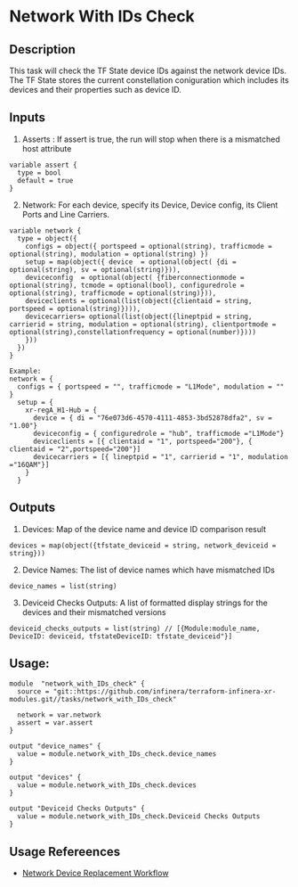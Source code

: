 # Network With IDs Check

## Description

This task will check the TF State device IDs against the network device IDs. The TF State stores the current constellation coniguration which includes its devices and their properties such as device ID.

## Inputs

1. Asserts : If assert is true, the run will stop when there is a mismatched host attribute

```
variable assert {
  type = bool
  default = true
}
```

2. Network: For each device, specify its Device, Device config, its Client Ports and Line Carriers.

```
variable network {
  type = object({
    configs = object({ portspeed = optional(string), trafficmode = optional(string), modulation = optional(string) })
    setup = map(object({ device  = optional(object( {di = optional(string), sv = optional(string)})),
    deviceconfig  = optional(object( {fiberconnectionmode = optional(string), tcmode = optional(bool), configuredrole = optional(string), trafficmode = optional(string)})),
    deviceclients = optional(list(object({clientaid = string, portspeed = optional(string)}))),
    devicecarriers= optional(list(object({lineptpid = string, carrierid = string, modulation = optional(string), clientportmode = optional(string),constellationfrequency = optional(number)})))
    }))
  })
}

Example:
network = {
  configs = { portspeed = "", trafficmode = "L1Mode", modulation = "" }
  setup = {
    xr-regA_H1-Hub = {
      device = { di = "76e073d6-4570-4111-4853-3bd52878dfa2", sv = "1.00"}
      deviceconfig = { configuredrole = "hub", trafficmode ="L1Mode"}
      deviceclients = [{ clientaid = "1", portspeed="200"}, { clientaid = "2",portspeed="200"}]
      devicecarriers = [{ lineptpid = "1", carrierid = "1", modulation ="16QAM"}]
    }
  }
```

## Outputs

1. Devices: Map of the device name and device ID comparison result

```
devices = map(object({tfstate_deviceid = string, network_deviceid = string}))
```

2. Device Names: The list of device names which have mismatched IDs

```
device_names = list(string)
```

3. Deviceid Checks Outputs: A list of formatted display strings for the devices and their mismatched versions

```
deviceid_checks_outputs = list(string) // [{Module:module_name, DeviceID: deviceid, tfstateDeviceID: tfstate_deviceid"}]
```

## Usage:

```
module  "network_with_IDs_check" {
  source = "git::https://github.com/infinera/terraform-infinera-xr-modules.git//tasks/network_with_IDs_check"

  network = var.network
  assert = var.assert
}

output "device_names" {
  value = module.network_with_IDs_check.device_names
}

output "devices" {
  value = module.network_with_IDs_check.devices
}

output "Deviceid Checks Outputs" {
  value = module.network_with_IDs_check.Deviceid Checks Outputs
}
```

## Usage Refereences

- [Network Device Replacement Workflow](https://github.com/infinera/terraform-infinera-xr-modules/tree/main/workflows/network_device_replacement)

